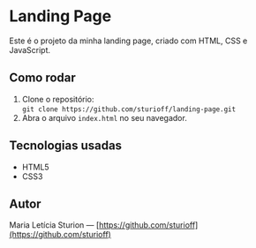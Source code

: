 # Landing Page

Este é o projeto da minha landing page, criado com HTML, CSS e JavaScript.

## Como rodar

1. Clone o repositório:  
   `git clone https://github.com/sturioff/landing-page.git`  
2. Abra o arquivo `index.html` no seu navegador.

## Tecnologias usadas

- HTML5  
- CSS3  

## Autor

Maria Letícia Sturion — [https://github.com/sturioff](https://github.com/sturioff)
